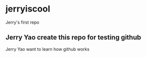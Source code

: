 # jerryiscool
Jerry's first repo

## Jerry Yao create this repo for testing github
Jerry Yao want to learn how github works
